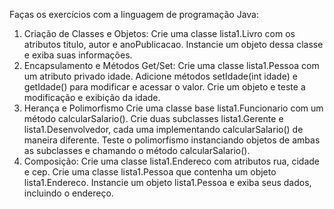 Faças os exercícios com a linguagem de programação Java:


1) Criação de Classes e Objetos:
Crie uma classe lista1.Livro com os atributos titulo, autor e anoPublicacao.
Instancie um objeto dessa classe e exiba suas informações.
2) Encapsulamento e Métodos Get/Set:
Crie uma classe lista1.Pessoa com um atributo privado idade.
Adicione métodos setIdade(int idade) e getIdade() para modificar e acessar o valor.
Crie um objeto e teste a modificação e exibição da idade.
3) Herança e Polimorfismo
Crie uma classe base lista1.Funcionario com um método calcularSalario().
Crie duas subclasses lista1.Gerente e lista1.Desenvolvedor, cada uma implementando calcularSalario() de maneira diferente.
Teste o polimorfismo instanciando objetos de ambas as subclasses e chamando o método calcularSalario().
4) Composição:
Crie uma classe lista1.Endereco com atributos rua, cidade e cep.
Crie uma classe lista1.Pessoa que contenha um objeto lista1.Endereco.
Instancie um objeto lista1.Pessoa e exiba seus dados, incluindo o endereço.



